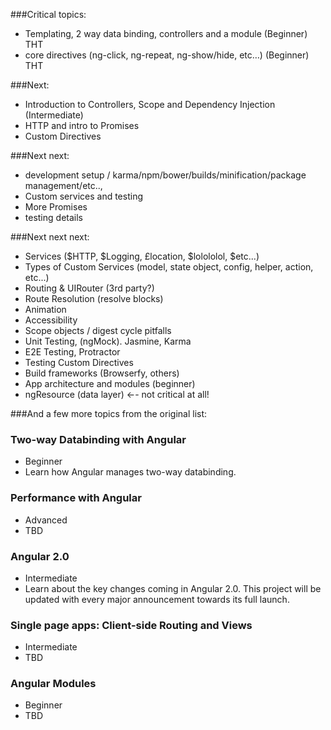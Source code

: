 ###Critical topics:
- Templating, 2 way data binding, controllers and a module (Beginner) THT
- core directives (ng-click, ng-repeat, ng-show/hide, etc…) (Beginner) THT

###Next:
- Introduction to Controllers, Scope and Dependency Injection (Intermediate)
- HTTP and intro to Promises
- Custom Directives

###Next next:
- development setup / karma/npm/bower/builds/minification/package management/etc.., 
- Custom services and testing
- More Promises
- testing details

###Next next next:
- Services ($HTTP, $Logging, £location, $lolololol, $etc...)
- Types of Custom Services (model, state object, config, helper, action, etc...)
- Routing & UIRouter (3rd party?)
- Route Resolution (resolve blocks)
- Animation
- Accessibility
- Scope objects / digest cycle pitfalls
- Unit Testing, (ngMock).  Jasmine, Karma
- E2E Testing, Protractor
- Testing Custom Directives
- Build frameworks (Browserfy, others)
- App architecture and modules (beginner)
- ngResource (data layer) ←- not critical at all!

###And a few more topics from the original list:

### Two-way Databinding with Angular
- Beginner
- Learn how Angular manages two-way databinding.
### Performance with Angular
- Advanced
- TBD

### Angular 2.0
- Intermediate
- Learn about the key changes coming in Angular 2.0. This project will be updated with every major announcement towards its full launch.

### Single page apps: Client-side Routing and Views
- Intermediate 
- TBD

### Angular Modules
- Beginner
- TBD
